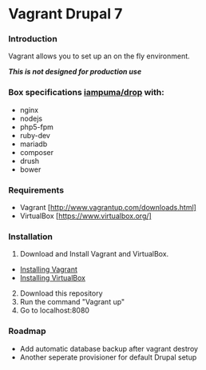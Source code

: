 # Vagrant Drupal 7

### Introduction
Vagrant allows you to set up an on the fly environment.

***This is not designed for production use***

### Box specifications [iampuma/drop](https://atlas.hashicorp.com/iampuma/boxes/drop) with:

* nginx
* nodejs
* php5-fpm
* ruby-dev
* mariadb
* composer
* drush
* bower

### Requirements
* Vagrant [http://www.vagrantup.com/downloads.html]
* VirtualBox [https://www.virtualbox.org/]

### Installation
1. Download and Install Vagrant and VirtualBox.
  * [Installing Vagrant](https://docs.vagrantup.com/v2/installation/)
  * [Installing VirtualBox](https://www.virtualbox.org/manual/ch02.html)
2. Download this repository
3. Run the command "Vagrant up"
4. Go to localhost:8080


### Roadmap

* Add automatic database backup after vagrant destroy
* Another seperate provisioner for default Drupal setup
